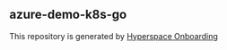 ## azure-demo-k8s-go
This repository is generated by [Hyperspace Onboarding](https://hyperspace.tools.sap/)
